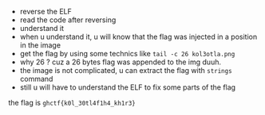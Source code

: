 - reverse the ELF 
- read the code after reversing 
- understand it 
- when u understand it, u will know that the flag was injected in a position in the image 
- get the flag by using some technics like `tail -c 26 kol3otla.png`
- why 26 ? cuz a 26 bytes flag was appended to the img duuh.
- the image is not complicated, u can extract the flag with `strings` command 
- still u will have to understand the ELF to fix some parts of the flag 

the flag is `ghctf{k0l_30tl4f1h4_kh1r3}`